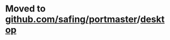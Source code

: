 # Moved to [github.com/safing/portmaster](https://github.com/safing/portmaster)/[desktop](https://github.com/safing/portmaster/tree/develop/desktop)
